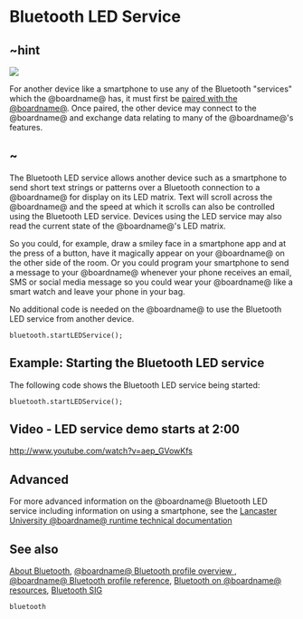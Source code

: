 # Bluetooth LED Service 

## ~hint
![](/static/bluetooth/Bluetooth_SIG.png)

For another device like a smartphone to use any of the Bluetooth "services" which the @boardname@ has, it must first be [paired with the @boardname@](/makecode-blockeditor/reference/bluetooth/bluetooth-pairing). Once paired, the other device may connect to the @boardname@ and exchange data relating to many of the @boardname@'s features.

## ~

The Bluetooth LED service allows another device such as a smartphone to send short text strings or patterns over a Bluetooth connection to a @boardname@ for display on its LED matrix. Text will scroll across the @boardname@ and the speed at which it scrolls can also be controlled using the Bluetooth LED service. Devices using the LED service may also read the current state of the @boardname@'s LED matrix.

So you could, for example, draw a smiley face in a smartphone app and at the press of a button, have it magically appear on your @boardname@ on the other side of the room. Or you could program your smartphone to send a message to your @boardname@ whenever your phone receives an email, SMS or social media message so you could wear your @boardname@ like a smart watch and leave your phone in your bag. 

No additional code is needed on the @boardname@ to use the Bluetooth LED service from another device.

```sig
bluetooth.startLEDService();
```

## Example: Starting the Bluetooth LED service

The following code shows the Bluetooth LED service being started:

```blocks
bluetooth.startLEDService();
```

## Video - LED service demo starts at 2:00

http://www.youtube.com/watch?v=aep_GVowKfs

## Advanced
 
For more advanced information on the @boardname@ Bluetooth LED service including information on using a smartphone, see the [Lancaster University @boardname@ runtime technical documentation](http://lancaster-university.github.io/microbit-docs/ble/led-service/)

## See also

[About Bluetooth](/makecode-blockeditor/reference/bluetooth/about-bluetooth), [@boardname@ Bluetooth profile overview ](http://lancaster-university.github.io/microbit-docs/ble/profile/), [@boardname@ Bluetooth profile reference](http://lancaster-university.github.io/microbit-docs/resources/bluetooth/microbit-profile-V1.9-Level-2.pdf),  [Bluetooth on @boardname@ resources](http://bluetooth-mdw.blogspot.co.uk/p/bbc-microbit.html), [Bluetooth SIG](https://www.bluetooth.com)

```package
bluetooth
```
